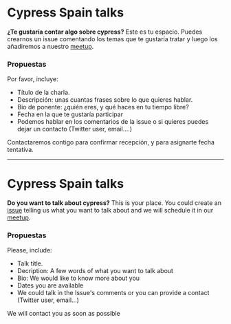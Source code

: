 # Cypress Spain talks

**¿Te gustaría contar algo sobre cypress?** Este es tu espacio. Puedes crearnos un issue comentando los temas que te gustaría tratar y luego los añadiremos a nuestro [meetup](https://www.meetup.com/es-ES/cypress-spain/).

### Propuestas

Por favor, incluye:

 - Título de la charla.
 - Descripción: unas cuantas frases sobre lo que quieres hablar.
 - Bio de ponente: ¿quién eres, y qué haces en tu tiempo libre?
 - Fecha en la que te gustaría participar
 - Podemos hablar en los comentarios de la issue o si quieres puedes dejar un contacto (Twitter user, email....)

Contactaremos contigo para confirmar recepción, y para asignarte fecha tentativa.

---

# Cypress Spain talks

**Do you want to talk about cypress?** This is your place. You could create an [issue](https://github.com/Cypress-Spain/talks/issues/new) telling us what you want to talk about and we will schedule it in our [meetup](https://www.meetup.com/es-ES/cypress-spain/).

### Propuestas

Please, include:

 - Talk title.
 - Decription: A few words of what you want to talk about
 - Bio: We would like to know more about you
 - Dates you are available
 - We could talk in the Issue's comments or you can provide a contact (Twitter user, email...)

We will contact you as soon as possible

